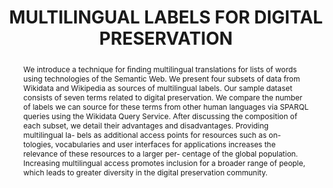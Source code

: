---
abstract: We introduce a technique for ﬁnding multilingual translations for lists
  of words using technologies of the Semantic Web. We present four subsets of data
  from Wikidata and Wikipedia as sources of multilingual labels. Our sample dataset
  consists of seven terms related to digital preservation. We compare the number of
  labels we can source for these terms from other human languages via SPARQL queries
  using the Wikidata Query Service. After discussing the composition of each subset,
  we detail their advantages and disadvantages. Providing multilingual la- bels as
  additional access points for resources such as on- tologies, vocabularies and user
  interfaces for applications increases the relevance of these resources to a larger
  per- centage of the global population. Increasing multilingual access promotes inclusion
  for a broader range of people, which leads to greater diversity in the digital preservation
  community.
creators:
- Thronton, Katherine
- Seals-Nutt, Kenneth
date: null
document_url: https://www.ideals.illinois.edu/items/128304/bitstreams/428973/data.pdf
grand_parent: iPRES
institutions: []
keywords:
- wikidata
- semantic web
- multilingual data
- knowledge graph subsets
landing_page_url: https://hdl.handle.net/2142/121100
language: eng
layout: publication
license: CC-BY 4.0 International
notes_url: null
parent: iPRES 2023
presentation_url: null
size: null
source_name: iPRES
title: MULTILINGUAL LABELS FOR DIGITAL PRESERVATION
type: unknown
year: 2023
---